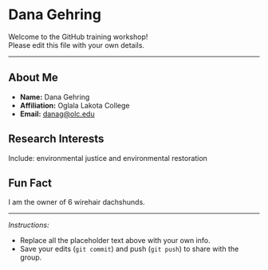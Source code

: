 # Dana Gehring

Welcome to the GitHub training workshop!  
Please edit this file with your own details.

---

## About Me
- **Name:** Dana Gehring 
- **Affiliation:** Oglala Lakota College
- **Email:** danag@olc.edu 

## Research Interests
Include: environmental justice and environmental restoration

## Fun Fact
I am the owner of 6 wirehair dachshunds. 

---

*Instructions:*  
- Replace all the placeholder text above with your own info.  
- Save your edits (`git commit`) and push (`git push`) to share with the group.  
